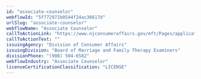 ```yaml
---
id: "associate-counselor"
webflowId: "5f772971b0544f24ac36617d"
urlSlug: "associate-counselor"
webflowName: "Associate Counselor"
callToActionLink: "https://www.njconsumeraffairs.gov/mft/Pages/applications.aspx"
callToActionText: ""
issuingAgency: "Division of Consumer Affairs"
issuingDivision: "Board of Marriage and Family Therapy Examiners"
divisionPhone: "(908) 504-6582"
webflowIndustry: "Associate Counselor"
licenseCertificationClassification: "LICENSE"
---
```

